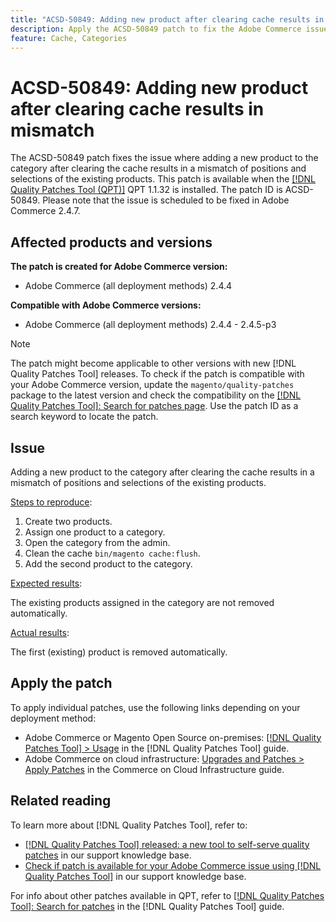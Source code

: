 ```yaml
---
title: "ACSD-50849: Adding new product after clearing cache results in mismatch"
description: Apply the ACSD-50849 patch to fix the Adobe Commerce issue where adding a new product to the category after clearing the cache results in a mismatch of positions and selections of the existing products.
feature: Cache, Categories
---
```


# ACSD-50849: Adding new product after clearing cache results in mismatch

The ACSD-50849 patch fixes the issue where adding a new product to the category after clearing the cache results in a mismatch of positions and selections of the existing products. This patch is available when the [[!DNL Quality Patches Tool (QPT)]](/help/announcements/adobe-commerce-announcements/magento-quality-patches-released-new-tool-to-self-serve-quality-patches.md) QPT 1.1.32 is installed. The patch ID is ACSD-50849. Please note that the issue is scheduled to be fixed in Adobe Commerce 2.4.7.

## Affected products and versions

**The patch is created for Adobe Commerce version:**

* Adobe Commerce (all deployment methods) 2.4.4

**Compatible with Adobe Commerce versions:**

* Adobe Commerce (all deployment methods) 2.4.4 - 2.4.5-p3

>[!NOTE]
>
>The patch might become applicable to other versions with new [!DNL Quality Patches Tool] releases. To check if the patch is compatible with your Adobe Commerce version, update the `magento/quality-patches` package to the latest version and check the compatibility on the [[!DNL Quality Patches Tool]: Search for patches page](https://experienceleague.adobe.com/tools/commerce-quality-patches/index.html). Use the patch ID as a search keyword to locate the patch.

## Issue

Adding a new product to the category after clearing the cache results in a mismatch of positions and selections of the existing products.

<u>Steps to reproduce</u>:

1. Create two products.
1. Assign one product to a category.
1. Open the category from the admin.
1. Clean the cache `bin/magento cache:flush`.
1. Add the second product to the category.

<u>Expected results</u>:

The existing products assigned in the category are not removed automatically.

<u>Actual results</u>:

The first (existing) product is removed automatically.

## Apply the patch

To apply individual patches, use the following links depending on your deployment method:

* Adobe Commerce or Magento Open Source on-premises: [[!DNL Quality Patches Tool] > Usage](https://experienceleague.adobe.com/docs/commerce-operations/tools/quality-patches-tool/usage.html) in the [!DNL Quality Patches Tool] guide.
* Adobe Commerce on cloud infrastructure: [Upgrades and Patches > Apply Patches](https://experienceleague.adobe.com/docs/commerce-cloud-service/user-guide/develop/upgrade/apply-patches.html) in the Commerce on Cloud Infrastructure guide.

## Related reading

To learn more about [!DNL Quality Patches Tool], refer to:

* [[!DNL Quality Patches Tool] released: a new tool to self-serve quality patches](/help/announcements/adobe-commerce-announcements/magento-quality-patches-released-new-tool-to-self-serve-quality-patches.md) in our support knowledge base.
* [Check if patch is available for your Adobe Commerce issue using [!DNL Quality Patches Tool]](/help/support-tools/patches-available-in-qpt-tool/check-patch-for-magento-issue-with-magento-quality-patches.md) in our support knowledge base.

For info about other patches available in QPT, refer to [[!DNL Quality Patches Tool]: Search for patches](https://experienceleague.adobe.com/tools/commerce-quality-patches/index.html) in the [!DNL Quality Patches Tool] guide.

